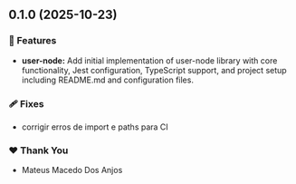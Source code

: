 ## 0.1.0 (2025-10-23)

### 🚀 Features

- **user-node:** Add initial implementation of user-node library with core functionality, Jest configuration, TypeScript support, and project setup including README.md and configuration files.

### 🩹 Fixes

- corrigir erros de import e paths para CI

### ❤️ Thank You

- Mateus Macedo Dos Anjos